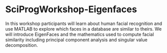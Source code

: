 # SciProgWorkshop-Eigenfaces
In this workshop participants will learn about human facial recognition and use MATLAB to explore which faces in a database are similar to theirs. We will introduce EigenFaces and the mathematics used to compute facial similarity including principal component analysis and singular value decomposition.
